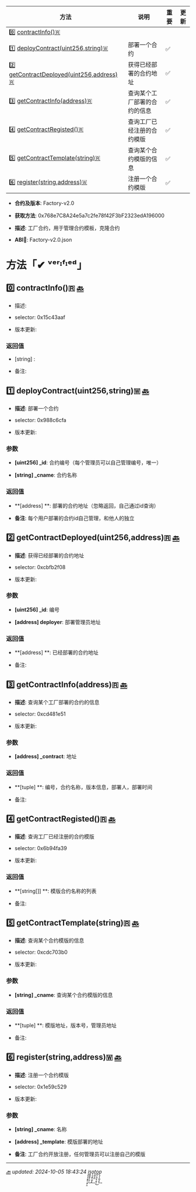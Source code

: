 | <b id="home">方法</b>   | 说明  | 重要  | 更新    |
|-------|-------|-------|-------|
| 0️⃣ [contractInfo()🇷](#contractInfo()🇷)|  |  |  |
| 1️⃣ [deployContract(uint256,string)🇼](#deployContract(uint256,string)🇼)| 部署一个合约 | ✅ |  |
| 2️⃣ [getContractDeployed(uint256,address)🇷](#getContractDeployed(uint256,address)🇷)| 获得已经部署的合约地址 | ✅ |  |
| 3️⃣ [getContractInfo(address)🇷](#getContractInfo(address)🇷)| 查询某个工厂部署的合约的信息 | ✅ |  |
| 4️⃣ [getContractRegisted()🇷](#getContractRegisted()🇷)| 查询工厂已经注册的合约模版 | ✅ |  |
| 5️⃣ [getContractTemplate(string)🇷](#getContractTemplate(string)🇷)| 查询某个合约模版的信息 | ✅ |  |
| 6️⃣ [register(string,address)🇼](#register(string,address)🇼)| 注册一个合约模版 | ✅ |  |

- **合约及版本**: Factory-v2.0

- **获取方法**: 0x768e7C8A24e5a7c2fe78f42F3bF2323edA196000

- **描述**: 工厂合约，用于管理合约模板，克隆合约

- **ABI📝**: Factory-v2.0.json

# 方法「✔ ᵛᵉʳᶦᶠᶦᵉᵈ」

## 0️⃣ <b id="contractInfo()🇷">contractInfo()🇷</b> [🔙](#home)
- 描述: 

- selector: 0x15c43aaf

- 版本更新: 

### 返回值

- [string] : 

- 备注: 

## 1️⃣ <b id="deployContract(uint256,string)🇼">deployContract(uint256,string)🇼</b> [🔙](#home)
- **描述**: 部署一个合约

- selector: 0x988c6cfa

- 版本更新: 

### 参数

- **[uint256] _id**: 合约编号（每个管理员可以自己管理编号，唯一）

- **[string] _cname**: 合约名称

### 返回值

- **[address] **: 部署的合约地址（忽略返回，自己通过id查询）

- **备注**: 每个用户部署的合约id自己管理，和他人的独立

## 2️⃣ <b id="getContractDeployed(uint256,address)🇷">getContractDeployed(uint256,address)🇷</b> [🔙](#home)
- **描述**: 获得已经部署的合约地址

- selector: 0xcbfb2f08

- 版本更新: 

### 参数

- **[uint256] _id**: 编号

- **[address] deployer**: 部署管理员地址

### 返回值

- **[address] **: 已经部署的合约地址

- 备注: 

## 3️⃣ <b id="getContractInfo(address)🇷">getContractInfo(address)🇷</b> [🔙](#home)
- **描述**: 查询某个工厂部署的合约的信息

- selector: 0xcd481e51

- 版本更新: 

### 参数

- **[address] _contract**: 地址

### 返回值

- **[tuple] **: 编号，合约名称，版本信息，部署人，部署时间

- 备注: 

## 4️⃣ <b id="getContractRegisted()🇷">getContractRegisted()🇷</b> [🔙](#home)
- **描述**: 查询工厂已经注册的合约模版

- selector: 0x6b94fa39

- 版本更新: 

### 返回值

- **[string[]] **: 模版合约名称的列表

- 备注: 

## 5️⃣ <b id="getContractTemplate(string)🇷">getContractTemplate(string)🇷</b> [🔙](#home)
- **描述**: 查询某个合约模版的信息

- selector: 0xcdc703b0

- 版本更新: 

### 参数

- **[string] _cname**: 查询某个合约模版的信息

### 返回值

- **[tuple] **: 模版地址，版本号，管理员地址

- 备注: 

## 6️⃣ <b id="register(string,address)🇼">register(string,address)🇼</b> [🔙](#home)
- **描述**: 注册一个合约模版

- selector: 0x1e59c529

- 版本更新: 

### 参数

- **[string] _cname**: 名称

- **[address] _template**: 模版部署的地址

- **备注**: 工厂合约开放注册，任何管理员可以注册自己的模版

___

*[🔙](#home) updated: 2024-10-05 18:43:24    i̧͎̩̦̯͓͓͔̯̦̭s͖̰̫͈̬͕̱̠͜o̖̗̩̬̥͖͕̝͢t̢͖̤̙̲o̪͉͕̲͔͉͈̥͕͜p̘̞͎̪̩̤͓͢*


